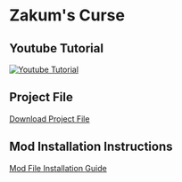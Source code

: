 # Zakum's Curse 

## Youtube Tutorial
[![Youtube Tutorial](http://img.youtube.com/vi/7hNKAn9JmBQ/0.jpg)](https://youtu.be/7hNKAn9JmBQ?feature=shared "MapleStory Worlds Tutorial: Pro Mode Chapter 8 - Bringing Everything Together")

## Project File
[Download Project File](https://github.com/MapleStory-Worlds-Global/YoutubeTutorialProjects/raw/refs/heads/main/Zakums_Curse/Zakums_Curse_V1_1.mod)

## Mod Installation Instructions
[Mod File Installation Guide](https://github.com/MapleStory-Worlds-Global/YoutubeTutorialProjects?tab=readme-ov-file#project-import-instructions)
